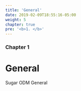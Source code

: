 ```yaml
---
title: 'General'
date: 2019-02-09T18:55:16-05:00
weight: 5
chapter: true
pre: '<b>1. </b>'
---
```


### Chapter 1

# General

Sugar ODM General
